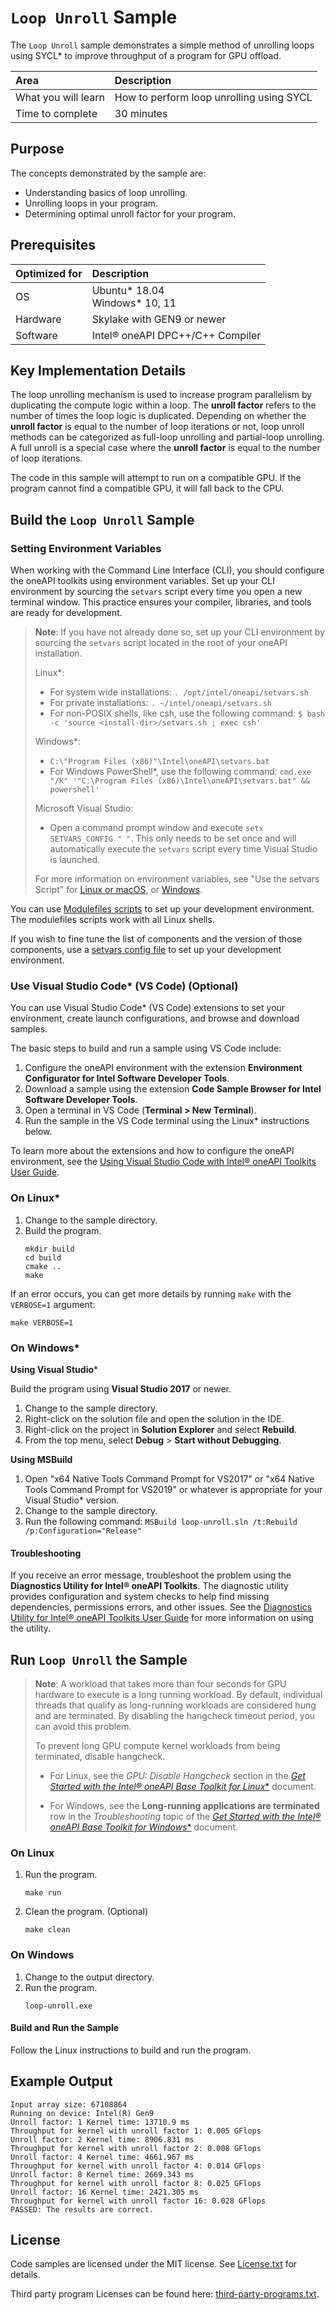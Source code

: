 ﻿# `Loop Unroll` Sample

The `Loop Unroll` sample demonstrates a simple method of unrolling loops using SYCL* to improve throughput of a program for GPU offload.

| Area                  | Description
|:---                   |:---
| What you will learn   | How to perform loop unrolling using SYCL
| Time to complete      | 30 minutes

## Purpose

The concepts demonstrated by the sample are:

- Understanding basics of loop unrolling.
- Unrolling loops in your program.
- Determining optimal unroll factor for your program.

## Prerequisites

| Optimized for       | Description
|:---                 |:---
| OS	                 | Ubuntu* 18.04 <br> Windows* 10, 11
| Hardware	           | Skylake with GEN9 or newer
| Software	           | Intel® oneAPI DPC++/C++ Compiler

## Key Implementation Details

The loop unrolling mechanism is used to increase program parallelism by duplicating the compute logic within a loop. The **unroll factor** refers to the number of times the loop logic is duplicated. Depending on whether the **unroll factor** is equal to the number of loop iterations or not, loop unroll methods can be categorized as full-loop unrolling and partial-loop unrolling. A full unroll is a special case where the **unroll factor** is equal to the number of loop iterations.

The code in this sample will attempt to run on a compatible GPU. If the program cannot find a compatible GPU, it will fall back to the CPU.

## Build the `Loop Unroll` Sample

### Setting Environment Variables
When working with the Command Line Interface (CLI), you should configure the oneAPI toolkits using environment variables. Set up your CLI environment by sourcing the `setvars` script every time you open a new terminal window. This practice ensures your compiler, libraries, and tools are ready for development.

> **Note**: If you have not already done so, set up your CLI environment by sourcing the `setvars` script located in the root of your oneAPI installation.
>
> Linux*:
> - For system wide installations: `. /opt/intel/oneapi/setvars.sh`
> - For private installations: `. ~/intel/oneapi/setvars.sh`
> - For non-POSIX shells, like csh, use the following command: `$ bash -c 'source <install-dir>/setvars.sh ; exec csh'`
>
> Windows*:
> - `C:\"Program Files (x86)"\Intel\oneAPI\setvars.bat`
> - For Windows PowerShell*, use the following command: `cmd.exe "/K" '"C:\Program Files (x86)\Intel\oneAPI\setvars.bat" && powershell'`
>
> Microsoft Visual Studio:
> - Open a command prompt window and execute `setx SETVARS_CONFIG " "`. This only needs to be set once and will automatically execute the `setvars` script every time Visual Studio is launched.
>
>For more information on environment variables, see "Use the setvars Script" for [Linux or macOS](https://www.intel.com/content/www/us/en/develop/documentation/oneapi-programming-guide/top/oneapi-development-environment-setup/use-the-setvars-script-with-linux-or-macos.html), or [Windows](https://www.intel.com/content/www/us/en/develop/documentation/oneapi-programming-guide/top/oneapi-development-environment-setup/use-the-setvars-script-with-windows.html).

You can use [Modulefiles scripts](https://www.intel.com/content/www/us/en/develop/documentation/oneapi-programming-guide/top/oneapi-development-environment-setup/use-modulefiles-with-linux.html) to set up your development environment. The modulefiles scripts work with all Linux shells.

If you wish to fine tune the list of components and the version of those components, use
a [setvars config file](https://www.intel.com/content/www/us/en/develop/documentation/oneapi-programming-guide/top/oneapi-development-environment-setup/use-the-setvars-script-with-linux-or-macos/use-a-config-file-for-setvars-sh-on-linux-or-macos.html) to set up your development environment.

### Use Visual Studio Code* (VS Code) (Optional)

You can use Visual Studio Code* (VS Code) extensions to set your environment,
create launch configurations, and browse and download samples.

The basic steps to build and run a sample using VS Code include:
 1. Configure the oneAPI environment with the extension **Environment Configurator for Intel Software Developer Tools**.
 2. Download a sample using the extension **Code Sample Browser for Intel Software Developer Tools**.
 3. Open a terminal in VS Code (**Terminal > New Terminal**).
 4. Run the sample in the VS Code terminal using the Linux* instructions below.

To learn more about the extensions and how to configure the oneAPI environment, see the
[Using Visual Studio Code with Intel® oneAPI Toolkits User Guide](https://www.intel.com/content/www/us/en/develop/documentation/using-vs-code-with-intel-oneapi/top.html).

### On Linux*

1. Change to the sample directory.
1. Build the program.
   ```
   mkdir build
   cd build
   cmake ..
   make
   ```
If an error occurs, you can get more details by running `make` with
the `VERBOSE=1` argument:
```
make VERBOSE=1
```
### On Windows*

**Using Visual Studio***

Build the program using **Visual Studio 2017** or newer.
1. Change to the sample directory.
2. Right-click on the solution file and open the solution in the IDE.
3. Right-click on the project in **Solution Explorer** and select **Rebuild**.
3. From the top menu, select **Debug** > **Start without Debugging**.

**Using MSBuild**
1. Open "x64 Native Tools Command Prompt for VS2017" or "x64 Native Tools Command Prompt for VS2019" or whatever is appropriate for your Visual Studio* version.
2. Change to the sample directory.
3. Run the following command: `MSBuild loop-unroll.sln /t:Rebuild /p:Configuration="Release"`

#### Troubleshooting

If you receive an error message, troubleshoot the problem using the **Diagnostics Utility for Intel® oneAPI Toolkits**. The diagnostic utility provides configuration and system checks to help find missing dependencies, permissions errors, and other issues. See the [Diagnostics Utility for Intel® oneAPI Toolkits User Guide](https://www.intel.com/content/www/us/en/develop/documentation/diagnostic-utility-user-guide/top.html) for more information on using the utility.

## Run `Loop Unroll` the Sample

>**Note**: A workload that takes more than four seconds for GPU hardware to execute is a long running workload. By default, individual threads that qualify as long-running workloads are considered hung and are terminated. By disabling the hangcheck timeout period, you can avoid this problem.
>
> To prevent long GPU compute kernel workloads from being terminated, disable hangcheck.
>
> - For Linux, see the *GPU: Disable Hangcheck* section in the [*Get Started with the Intel® oneAPI Base Toolkit for Linux**](https://www.intel.com/content/www/us/en/develop/documentation/get-started-with-intel-oneapi-base-linux/top/before-you-begin.html) document.
>
> - For Windows, see the **Long-running applications are terminated** row in the *Troubleshooting* topic of the [*Get Started with the Intel® oneAPI Base Toolkit for Windows**](https://www.intel.com/content/www/us/en/develop/documentation/get-started-with-intel-oneapi-base-windows/top/troubleshooting.html) document.

### On Linux

1. Run the program.
   ```
   make run
   ```
2. Clean the program. (Optional)
   ```
   make clean
   ```
### On Windows

1. Change to the output directory.
2. Run the program.
   ```
   loop-unroll.exe
   ```

#### Build and Run the Sample

Follow the Linux instructions to build and run the program.

## Example Output

```
Input array size: 67108864
Running on device: Intel(R) Gen9
Unroll factor: 1 Kernel time: 13710.9 ms
Throughput for kernel with unroll factor 1: 0.005 GFlops
Unroll factor: 2 Kernel time: 8906.831 ms
Throughput for kernel with unroll factor 2: 0.008 GFlops
Unroll factor: 4 Kernel time: 4661.967 ms
Throughput for kernel with unroll factor 4: 0.014 GFlops
Unroll factor: 8 Kernel time: 2669.343 ms
Throughput for kernel with unroll factor 8: 0.025 GFlops
Unroll factor: 16 Kernel time: 2421.305 ms
Throughput for kernel with unroll factor 16: 0.028 GFlops
PASSED: The results are correct.
```

## License

Code samples are licensed under the MIT license. See
[License.txt](https://github.com/oneapi-src/oneAPI-samples/blob/master/License.txt) for details.

Third party program Licenses can be found here: [third-party-programs.txt](https://github.com/oneapi-src/oneAPI-samples/blob/master/third-party-programs.txt).
